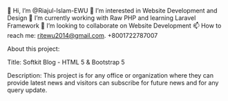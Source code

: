 👋 Hi, I’m @Riajul-Islam-EWU
👀 I’m interested in Website Development and Design
🌱 I’m currently working with Raw PHP and learning Laravel Framework
💞️ I’m looking to collaborate on Website Development
📫 How to reach me: ritewu2014@gmail.com. +8001722787007

About this project:

Title: Softkit Blog - HTML 5 & Bootstrap 5

Description: This project is for any office or organization where they can provide latest news and visitors can subscribe for future news and for any query update.